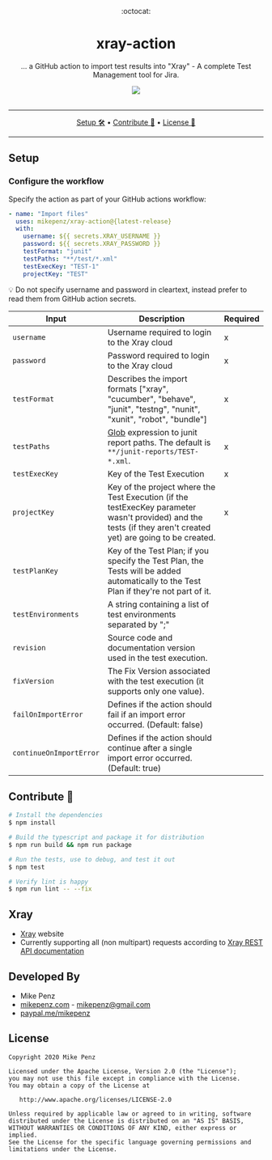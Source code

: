 <div align="center">
  :octocat:
</div>
<h1 align="center">
  xray-action
</h1>

<p align="center">
    ... a GitHub action to import test results into "Xray" - A complete Test Management tool for Jira.
</p>

<div align="center">
  <a href="https://github.com/mikepenz/xray-action/actions">
		<img src="https://github.com/mikepenz/xray-action/workflows/CI/badge.svg"/>
	</a>
</div>
<br />

-------

<p align="center">
    <a href="#setup">Setup 🛠️</a> &bull;
    <a href="#contribute-">Contribute 🧬</a> &bull;
    <a href="#license">License 📓</a>
</p>

-------

## Setup

### Configure the workflow

Specify the action as part of your GitHub actions workflow:

```yml
- name: "Import files"
  uses: mikepenz/xray-action@{latest-release}
  with:
    username: ${{ secrets.XRAY_USERNAME }}
    password: ${{ secrets.XRAY_PASSWORD }}
    testFormat: "junit"
    testPaths: "**/test/*.xml"
    testExecKey: "TEST-1"
    projectKey: "TEST"
```

💡 Do not specify username and password in cleartext, instead prefer to read them from GitHub action secrets.

| **Input**               | **Description**                                                                                                                                                | **Required** |
|-------------------------|----------------------------------------------------------------------------------------------------------------------------------------------------------------|--------------|
| `username`              | Username required to login to the Xray cloud                                                                                                                   | x            |
| `password`              | Password required to login to the Xray cloud                                                                                                                   | x            |
| `testFormat`            | Describes the import formats ["xray", "cucumber", "behave", "junit", "testng", "nunit", "xunit", "robot", "bundle"]                                            | x            |
| `testPaths`             | [Glob](https://github.com/actions/toolkit/tree/master/packages/glob) expression to junit report paths. The default is `**/junit-reports/TEST-*.xml`.           | x            |
| `testExecKey`           | Key of the Test Execution                                                                                                                                      | x            |
| `projectKey`            | Key of the project where the Test Execution (if the testExecKey parameter wasn't provided) and the tests (if they aren't created yet) are going to be created. | x            |
| `testPlanKey`           | Key of the Test Plan; if you specify the Test Plan, the Tests will be added automatically to the Test Plan if they're not part of it.                          |              |
| `testEnvironments`      | A string containing a list of test environments separated by ";"                                                                                               |              |
| `revision`              | Source code and documentation version used in the test execution.                                                                                              |              |
| `fixVersion`            | The Fix Version associated with the test execution (it supports only one value).                                                                               |              |
| `failOnImportError`     | Defines if the action should fail if an import error occurred. (Default: false)                                                                                |              |
| `continueOnImportError` | Defines if the action should continue after a single import error occurred. (Default: true)                                                                    |              |

## Contribute 🧬

```bash
# Install the dependencies  
$ npm install

# Build the typescript and package it for distribution
$ npm run build && npm run package

# Run the tests, use to debug, and test it out
$ npm test

# Verify lint is happy
$ npm run lint -- --fix
```

## Xray

- [Xray](https://docs.getxray.app/site/xray) website
- Currently supporting all (non multipart) requests according to [Xray REST API documentation](https://docs.getxray.app/display/XRAY/Import+Execution+Results+-+REST#ImportExecutionResultsREST-xUnitXMLresults)

## Developed By

* Mike Penz
 * [mikepenz.com](http://mikepenz.com) - <mikepenz@gmail.com>
 * [paypal.me/mikepenz](http://paypal.me/mikepenz)

## License

    Copyright 2020 Mike Penz

    Licensed under the Apache License, Version 2.0 (the "License");
    you may not use this file except in compliance with the License.
    You may obtain a copy of the License at

       http://www.apache.org/licenses/LICENSE-2.0

    Unless required by applicable law or agreed to in writing, software
    distributed under the License is distributed on an "AS IS" BASIS,
    WITHOUT WARRANTIES OR CONDITIONS OF ANY KIND, either express or implied.
    See the License for the specific language governing permissions and
    limitations under the License.
